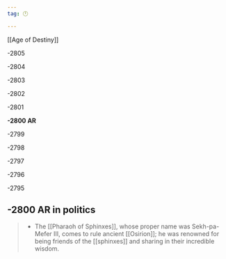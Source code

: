 ```yaml
---
tag: 🕛

---
```

[[Age of Destiny]]


-2805

-2804

-2803

-2802

-2801

**-2800 AR**

-2799

-2798

-2797

-2796

-2795



## -2800 AR in politics

>  - The [[Pharaoh of Sphinxes]], whose proper name was Sekh-pa-Mefer III, comes to rule ancient [[Osirion]]; he was renowned for being friends of the [[sphinxes]] and sharing in their incredible wisdom.






